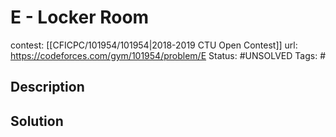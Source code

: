 # E - Locker Room

contest: [[CFICPC/101954/101954|2018-2019 CTU Open Contest]]
url: https://codeforces.com/gym/101954/problem/E
Status: #UNSOLVED
Tags: #

## Description

## Solution

